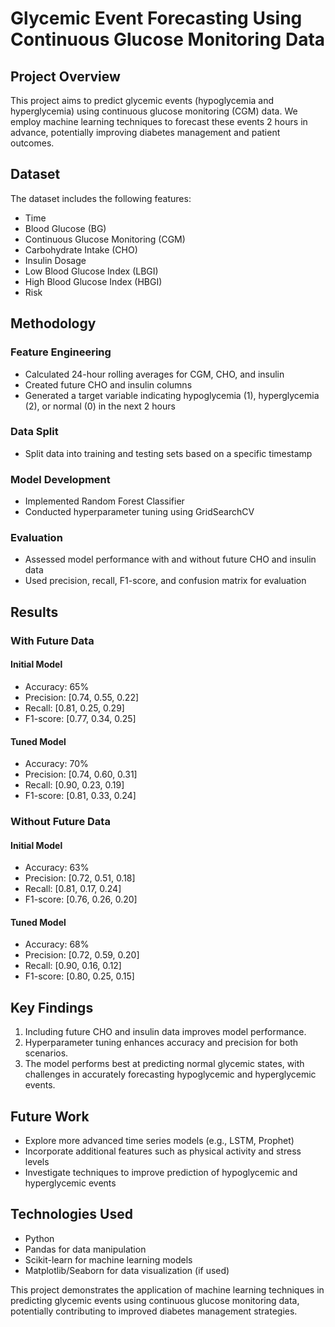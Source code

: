 # Glycemic Event Forecasting Using Continuous Glucose Monitoring Data

## Project Overview
This project aims to predict glycemic events (hypoglycemia and hyperglycemia) using continuous glucose monitoring (CGM) data. We employ machine learning techniques to forecast these events 2 hours in advance, potentially improving diabetes management and patient outcomes.

## Dataset
The dataset includes the following features:
- Time
- Blood Glucose (BG)
- Continuous Glucose Monitoring (CGM)
- Carbohydrate Intake (CHO)
- Insulin Dosage
- Low Blood Glucose Index (LBGI)
- High Blood Glucose Index (HBGI)
- Risk

## Methodology

### Feature Engineering
- Calculated 24-hour rolling averages for CGM, CHO, and insulin
- Created future CHO and insulin columns
- Generated a target variable indicating hypoglycemia (1), hyperglycemia (2), or normal (0) in the next 2 hours

### Data Split
- Split data into training and testing sets based on a specific timestamp

### Model Development
- Implemented Random Forest Classifier
- Conducted hyperparameter tuning using GridSearchCV

### Evaluation
- Assessed model performance with and without future CHO and insulin data
- Used precision, recall, F1-score, and confusion matrix for evaluation

## Results

### With Future Data

#### Initial Model
- Accuracy: 65%
- Precision: [0.74, 0.55, 0.22]
- Recall: [0.81, 0.25, 0.29]
- F1-score: [0.77, 0.34, 0.25]

#### Tuned Model
- Accuracy: 70%
- Precision: [0.74, 0.60, 0.31]
- Recall: [0.90, 0.23, 0.19]
- F1-score: [0.81, 0.33, 0.24]

### Without Future Data

#### Initial Model
- Accuracy: 63%
- Precision: [0.72, 0.51, 0.18]
- Recall: [0.81, 0.17, 0.24]
- F1-score: [0.76, 0.26, 0.20]

#### Tuned Model
- Accuracy: 68%
- Precision: [0.72, 0.59, 0.20]
- Recall: [0.90, 0.16, 0.12]
- F1-score: [0.80, 0.25, 0.15]

## Key Findings
1. Including future CHO and insulin data improves model performance.
2. Hyperparameter tuning enhances accuracy and precision for both scenarios.
3. The model performs best at predicting normal glycemic states, with challenges in accurately forecasting hypoglycemic and hyperglycemic events.

## Future Work
- Explore more advanced time series models (e.g., LSTM, Prophet)
- Incorporate additional features such as physical activity and stress levels
- Investigate techniques to improve prediction of hypoglycemic and hyperglycemic events

## Technologies Used
- Python
- Pandas for data manipulation
- Scikit-learn for machine learning models
- Matplotlib/Seaborn for data visualization (if used)


This project demonstrates the application of machine learning techniques in predicting glycemic events using continuous glucose monitoring data, potentially contributing to improved diabetes management strategies.
